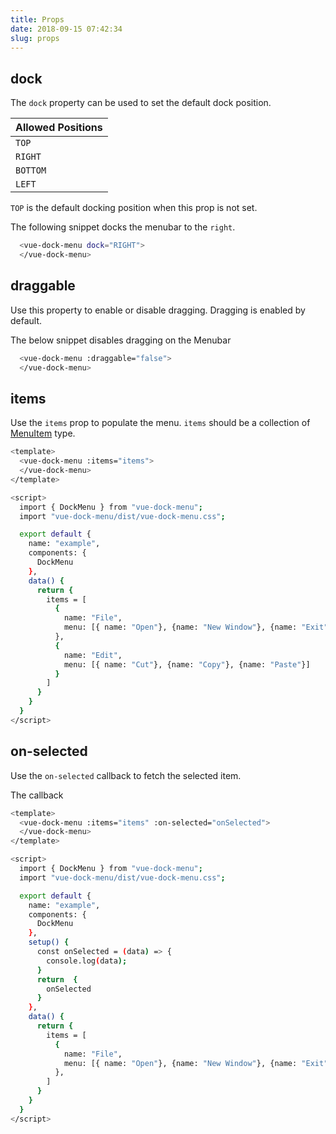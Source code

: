 ```yaml
---
title: Props
date: 2018-09-15 07:42:34
slug: props
---
```


## dock

The `dock` property can be used to set the default dock position.

| Allowed Positions |
|------------------|
| `TOP`              |
| `RIGHT`            |
| `BOTTOM`           |
| `LEFT`             |

`TOP` is the default docking position when this prop is not set.

The following snippet docks the menubar to the `right`.

```bash
  <vue-dock-menu dock="RIGHT">
  </vue-dock-menu>
```

## draggable

Use this property to enable or disable dragging. Dragging is enabled by default.

The below snippet disables dragging on the Menubar

```bash
  <vue-dock-menu :draggable="false">
  </vue-dock-menu>
```

## items

Use the `items` prop to populate the menu. `items` should be a collection of [MenuItem](/menu-item-model) type.

```bash
<template>
  <vue-dock-menu :items="items">
  </vue-dock-menu>
</template>

<script>
  import { DockMenu } from "vue-dock-menu";
  import "vue-dock-menu/dist/vue-dock-menu.css";

  export default {
    name: "example",
    components: {
      DockMenu
    },
    data() {
      return {
        items = [
          {
            name: "File",
            menu: [{ name: "Open"}, {name: "New Window"}, {name: "Exit"}]
          },
          {
            name: "Edit",
            menu: [{ name: "Cut"}, {name: "Copy"}, {name: "Paste"}]
          }
        ]
      }
    }
  }
</script>
```

## on-selected

Use the `on-selected` callback to fetch the selected item.

The callback

```bash
<template>
  <vue-dock-menu :items="items" :on-selected="onSelected">
  </vue-dock-menu>
</template>

<script>
  import { DockMenu } from "vue-dock-menu";
  import "vue-dock-menu/dist/vue-dock-menu.css";

  export default {
    name: "example",
    components: {
      DockMenu
    },
    setup() {
      const onSelected = (data) => {
        console.log(data);
      }
      return  {
        onSelected
      }
    },
    data() {
      return {
        items = [
          {
            name: "File",
            menu: [{ name: "Open"}, {name: "New Window"}, {name: "Exit"}]
          },
        ]
      }
    }
  }
</script>
```